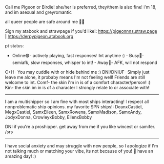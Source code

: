 Call me Pigeon or Birdie! she/her is preferred, they/them is also fine!
i'm 18, and im asexual and greyromantic

all queer people are safe around me 🏳️‍🌈

Sign my atabook and strawpage if you'd like!:
https://pigeonnns.straw.page | https://derpypigeon.atabook.org

 pt status:
- Online🟢- actively playing, fast responses! Int anytime :) - Busy🔴- semiafk, slow responses, whisper to int! - Away🌙- AFK, will not respond

C+H- You may cuddle with or hide behind me :)
DNI/DNIUF- Simply just leave me alone, it probaby means I'm not feeling well! Friends are still welcome to int.
Comf- the skin i'm in is of a comfort character/person! :)
Kin- the skin im in is of a character I strongly relate to or associate with!

______________________________

I am a multishipper so I am fine with most ships interacting! I respect all nonproblematic ship opinions. 
my favorite SPN ships!: DeanxCastiel, MegxCastiel, SamxEileen, SamxRowena, SamxMadison, SamxAndy, JodyxDonna, CrowleyxBobby, EllenxBobby

DNI if you're a proshipper. get away from me if you like wincest or samifer. /srs

______________________________

I have social anxiety and may struggle with new people, so I apologize if I'm not talking much or matching your vibe, its not because of you!
💙
have an amazing day! :)

